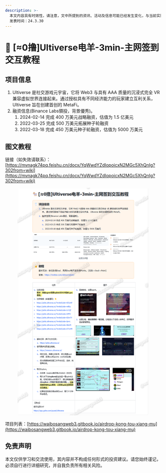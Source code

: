 ```yaml
---
description: >-
  本文内容具有时效性，请注意，文中所提到的资讯、活动及信息可能已经发生变化，与当前实际情况有所不同。我们建议您在做出任何决策之前，始终进行自主研究和验证。
  发表时间：24.3.30
---
```


# 🐏 \[≈0撸]Ultiverse电羊-3min-主网签到交互教程

## **项目信息**

1. Ultiverse 是社交游戏元宇宙，它将 Web3 与具有 AAA 质量的沉浸式完全 VR 兼容虚拟世界连接起来。通过授权具有不同经济能力的玩家建立互利关系，Ultiverse 旨在创建首创的 MetaFi。
2. 融资信息(Binance Labs領投，背景優秀)。
   1. 2024-02-14 完成 400 万美元战略融资，估值为 1.5 亿美元
   2. 2022-03-25 完成 500 万美元拓展种子轮融资
   3. 2022-03-18 完成 450 万美元种子轮融资，估值为 5000 万美元

## 图文教程

链接（如失效请联系）：[https://mvnagk74pq.feishu.cn/docx/YqWwdYZdIopoicxN2MGc5XhQnIg?302from=wiki](https://mvnagk74pq.feishu.cn/docx/YqWwdYZdIopoicxN2MGc5XhQnIg?302from=wiki)

<figure><img src="../.gitbook/assets/image (3) (1) (1).png" alt=""><figcaption></figcaption></figure>

项目列表：[https://waibosangweb3.gitbook.io/airdrop-kong-tou-xiang-mu](https://waibosangweb3.gitbook.io/airdrop-kong-tou-xiang-mu)

## 免责声明 <a href="#mian-ze-sheng-ming" id="mian-ze-sheng-ming"></a>

本文仅供学习和交流使用，其内容并不构成任何形式的投资建议。请您始终谨记，必须自行进行详细研究，并自我负责所有相关风险。
